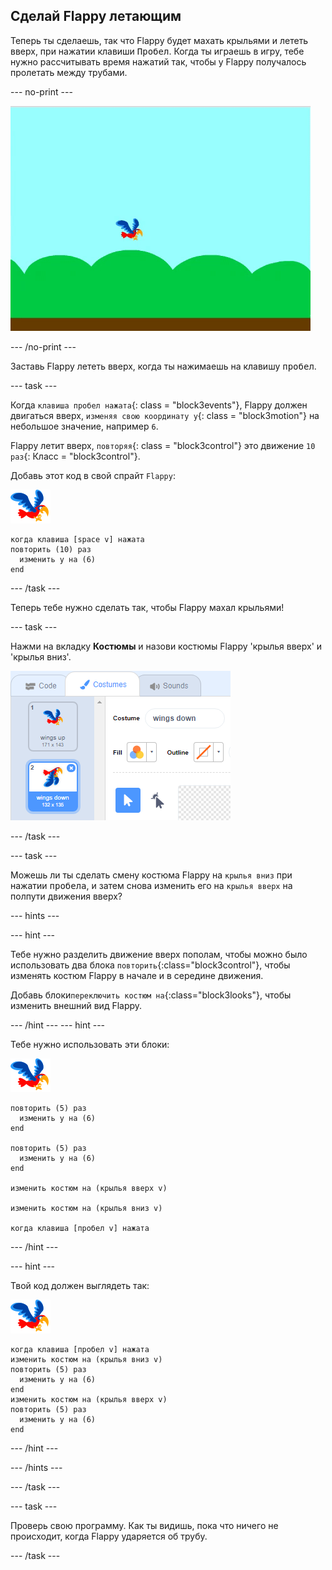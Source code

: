 ## Сделай Flappy летающим

Теперь ты сделаешь, так что Flappy будет махать крыльями и лететь вверх, при нажатии клавиши <kbd>Пробел</kbd>. Когда ты играешь в игру, тебе нужно рассчитывать время нажатий так, чтобы у Flappy получалось пролетать между трубами.

\--- no-print \---

![flappy летит вверх, когда клавиша пробел нажата](images/flappy-flying.gif)

\--- /no-print \---

Заставь Flappy лететь вверх, когда ты нажимаешь на клавишу <kbd>пробел</kbd>.

\--- task \---

Когда `клавиша пробел нажата`{: class = "block3events"}, Flappy должен двигаться вверх, `изменяя свою координату y`{: class = "block3motion"} на небольшое значение, например `6`.

Flappy летит вверх, `повторяя`{: class = "block3control"} это движение `10 раз`{: Класс = "block3control"}.

Добавь этот код в свой спрайт `Flappy`:

![спрайт попугая](images/flappy-sprite.png)

```blocks3
когда клавиша [space v] нажата
повторить (10) раз 
  изменить y на (6)
end
```

\--- /task \---

Теперь тебе нужно сделать так, чтобы Flappy махал крыльями!

\--- task \---

Нажми на вкладку **Костюмы** и назови костюмы Flappy 'крылья вверх' и 'крылья вниз'.

![переименование костюмов](images/flappy-wings.png)

\--- /task \---

\--- task \---

Можешь ли ты сделать смену костюма Flappy на `крылья вниз` при нажатии <kbd>пробела</kbd>, и затем снова изменить его на `крылья вверх` на полпути движения вверх?

\--- hints \---

\--- hint \---

Тебе нужно разделить движение вверх пополам, чтобы можно было использовать два блока `повторить`{:class="block3control"}, чтобы изменять костюм Flappy в начале и в середине движения.

Добавь блоки`переключить костюм на`{:class="block3looks"}, чтобы изменить внешний вид Flappy.

\--- /hint \--- \--- hint \---

Тебе нужно использовать эти блоки:

![спрайт попугая](images/flappy-sprite.png)

```blocks3
повторить (5) раз 
  изменить y на (6)
end

повторить (5) раз 
  изменить y на (6)
end

изменить костюм на (крылья вверх v)

изменить костюм на (крылья вниз v)

когда клавиша [пробел v] нажата
```

\--- /hint \---

\--- hint \---

Твой код должен выглядеть так:

![спрайт попугая](images/flappy-sprite.png)

```blocks3
когда клавиша [пробел v] нажата
изменить костюм на (крылья вниз v)
повторить (5) раз 
  изменить y на (6)
end
изменить костюм на (крылья вверх v)
повторить (5) раз 
  изменить y на (6)
end
```

\--- /hint \---

\--- /hints \---

\--- /task \---

\--- task \---

Проверь свою программу. Как ты видишь, пока что ничего не происходит, когда Flappy ударяется об трубу.

\--- /task \---